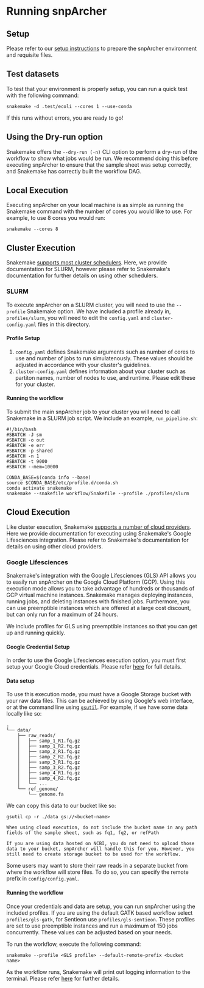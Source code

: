 # Running snpArcher
## Setup
Please refer to our [setup instructions](./setup.md) to prepare the snpArcher environment and requisite files. 
## Test datasets
To test that your environment is properly setup, you can run a quick test with the following command:
```
snakemake -d .test/ecoli --cores 1 --use-conda
```
If this runs without errors, you are ready to go!
## Using the Dry-run option
Snakemake offers the `--dry-run (-n)` CLI option to perform a dry-run of the workflow to show what jobs would be run. We recommend doing this before executing snpArcher to ensure that the sample sheet was setup correctly, and Snakemake has correctly built the workflow DAG.
## Local Execution
Executing snpArcher on your local machine is as simple as running the Snakemake command with the number of cores you would like to use. For example, to use 8 cores you would run:
```
snakemake --cores 8
```
## Cluster Execution
Snakemake [supports most cluster schedulers](https://snakemake.readthedocs.io/en/stable/executing/cluster.html). Here, we provide documentation for SLURM, however please refer to Snakemake's documentation for further details on using other schedulers.
### SLURM
To execute snpArcher on a SLURM cluster, you will need to use the `--profile` Snakemake option. We have included a profile already in, `profiles/slurm`, you will need to edit the `config.yaml` and `cluster-config.yaml` files in this directory. 
#### Profile Setup
1. `config.yaml` defines Snakemake arguments such as number of cores to use and number of jobs to run simulatenously. These values should be adjusted in accordance with your cluster's guidelines.
2. `cluster-config.yaml` defines information about your cluster such as partiton names, number of nodes to use, and runtime. Please edit these for your cluster.
#### Running the workflow
To submit the main snpArcher job to your cluster you will need to call Snakemake in a SLURM job script. We include an example, `run_pipeline.sh`:
```
#!/bin/bash
#SBATCH -J sm
#SBATCH -o out
#SBATCH -e err
#SBATCH -p shared
#SBATCH -n 1
#SBATCH -t 9000
#SBATCH --mem=10000

CONDA_BASE=$(conda info --base)
source $CONDA_BASE/etc/profile.d/conda.sh
conda activate snakemake
snakemake --snakefile workflow/Snakefile --profile ./profiles/slurm

```



## Cloud Execution
Like cluster execution, Snakemake [supports a number of cloud providers](https://snakemake.readthedocs.io/en/stable/executing/cloud.html). Here we provide documentation for executing using Snakemake's Google Lifesciences integration. Please refer to Snakemake's documentation for details on using other cloud providers.
### Google Lifesciences
Snakemake's integration with the Google Lifesciences (GLS) API allows you to easily run snpArcher on the Google Cloud Platform (GCP). Using this execution mode allows you to take advantage of hundreds or thousands of GCP virtual machine instances. Snakemake manages deploying instances, running jobs, and deleting instances with finished jobs. Furthermore, you can use preemptible instances which are offered at a large cost discount, but can only run for a maximum of 24 hours. 

We include profiles for GLS using preemptible instances so that you can get up and running quickly.
#### Google Credential Setup
In order to use the Google Lifesciences execution option, you must first setup your Google Cloud credentials. Please refer [here](https://snakemake.readthedocs.io/en/stable/executor_tutorial/google_lifesciences.html#credentials) for full details.
#### Data setup
To use this execution mode, you must have a Google Storage bucket with your raw data files. This can be achieved by using Google's web interface, or at the command line using [`gsutil`](https://cloud.google.com/storage/docs/gsutil). For example, if we have some data locally like so:
```
.
└── data/
    ├── raw_reads/
    │   ├── samp_1_R1.fq.gz
    │   ├── samp_1_R2.fq.gz
    │   ├── samp_2_R1.fq.gz
    │   ├── samp_2_R2.fq.gz
    │   ├── samp_3_R1.fq.gz
    │   ├── samp_3_R2.fq.gz
    │   ├── samp_4_R1.fq.gz
    │   ├── samp_4_R2.fq.gz
    │   └── ...
    └── ref_genome/
        └── genome.fa
```

We can copy this data to our bucket like so:
```
gsutil cp -r ./data gs://<bucket-name>
```

```{note}
When using cloud execution, do not include the bucket name in any path fields of the sample sheet, such as fq1, fq2, or refPath
```
```{note}
If you are using data hosted on NCBI, you do not need to upload those data to your bucket, snpArcher will handle this for you. However, you still need to create storage bucket to be used for the workflow.
```

Some users may want to store their raw reads in a separate bucket from where the workflow will store files. To do so, you can specify the remote prefix in `config/config.yaml`.

#### Running the workflow
Once your credentials and data are setup, you can run snpArcher using the included profiles. If you are using the default GATK based workflow select `profiles/gls-gatk`, for Sentieon use `profiles/gls-sentieon`. These profiles are set to use preemptible instances and run a maximum of 150 jobs concurrently. These values can be adjusted based on your needs. 

To run the workflow, execute the following command:
```
snakemake --profile <GLS profile> --default-remote-prefix <bucket name>
```

As the workflow runs, Snakemake will print out logging information to the terminal. Please refer [here](https://snakemake.readthedocs.io/en/stable/executor_tutorial/google_lifesciences.html#step-5-debugging) for further details.
